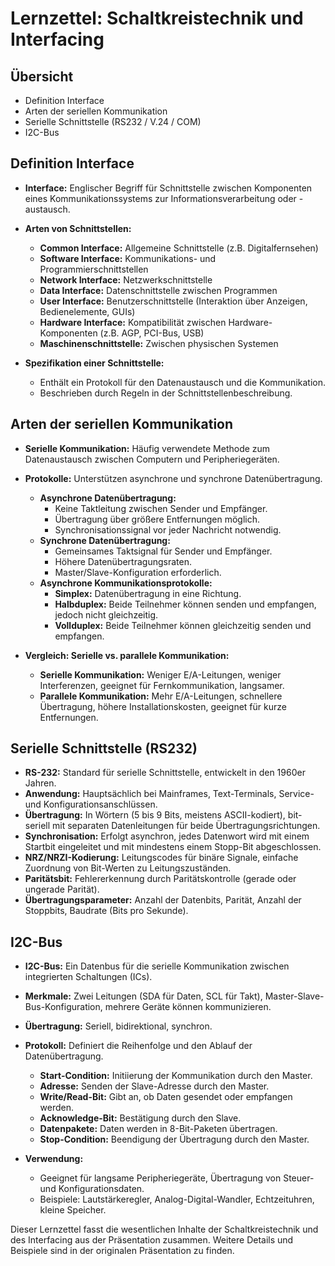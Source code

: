 
# Lernzettel: Schaltkreistechnik und Interfacing

## Übersicht
- Definition Interface
- Arten der seriellen Kommunikation
- Serielle Schnittstelle (RS232 / V.24 / COM)
- I2C-Bus

## Definition Interface
- **Interface:** Englischer Begriff für Schnittstelle zwischen Komponenten eines Kommunikationssystems zur Informationsverarbeitung oder -austausch.
- **Arten von Schnittstellen:**
  - **Common Interface:** Allgemeine Schnittstelle (z.B. Digitalfernsehen)
  - **Software Interface:** Kommunikations- und Programmierschnittstellen
  - **Network Interface:** Netzwerkschnittstelle
  - **Data Interface:** Datenschnittstelle zwischen Programmen
  - **User Interface:** Benutzerschnittstelle (Interaktion über Anzeigen, Bedienelemente, GUIs)
  - **Hardware Interface:** Kompatibilität zwischen Hardware-Komponenten (z.B. AGP, PCI-Bus, USB)
  - **Maschinenschnittstelle:** Zwischen physischen Systemen

- **Spezifikation einer Schnittstelle:** 
  - Enthält ein Protokoll für den Datenaustausch und die Kommunikation.
  - Beschrieben durch Regeln in der Schnittstellenbeschreibung.

## Arten der seriellen Kommunikation
- **Serielle Kommunikation:** Häufig verwendete Methode zum Datenaustausch zwischen Computern und Peripheriegeräten.
- **Protokolle:** Unterstützen asynchrone und synchrone Datenübertragung.
  - **Asynchrone Datenübertragung:** 
    - Keine Taktleitung zwischen Sender und Empfänger.
    - Übertragung über größere Entfernungen möglich.
    - Synchronisationssignal vor jeder Nachricht notwendig.
  - **Synchrone Datenübertragung:** 
    - Gemeinsames Taktsignal für Sender und Empfänger.
    - Höhere Datenübertragungsraten.
    - Master/Slave-Konfiguration erforderlich.
  - **Asynchrone Kommunikationsprotokolle:** 
    - **Simplex:** Datenübertragung in eine Richtung.
    - **Halbduplex:** Beide Teilnehmer können senden und empfangen, jedoch nicht gleichzeitig.
    - **Vollduplex:** Beide Teilnehmer können gleichzeitig senden und empfangen.

- **Vergleich: Serielle vs. parallele Kommunikation:**
  - **Serielle Kommunikation:** Weniger E/A-Leitungen, weniger Interferenzen, geeignet für Fernkommunikation, langsamer.
  - **Parallele Kommunikation:** Mehr E/A-Leitungen, schnellere Übertragung, höhere Installationskosten, geeignet für kurze Entfernungen.

## Serielle Schnittstelle (RS232)
- **RS-232:** Standard für serielle Schnittstelle, entwickelt in den 1960er Jahren.
- **Anwendung:** Hauptsächlich bei Mainframes, Text-Terminals, Service- und Konfigurationsanschlüssen.
- **Übertragung:** In Wörtern (5 bis 9 Bits, meistens ASCII-kodiert), bit-seriell mit separaten Datenleitungen für beide Übertragungsrichtungen.
- **Synchronisation:** Erfolgt asynchron, jedes Datenwort wird mit einem Startbit eingeleitet und mit mindestens einem Stopp-Bit abgeschlossen.
- **NRZ/NRZI-Kodierung:** Leitungscodes für binäre Signale, einfache Zuordnung von Bit-Werten zu Leitungszuständen.
- **Paritätsbit:** Fehlererkennung durch Paritätskontrolle (gerade oder ungerade Parität).
- **Übertragungsparameter:** Anzahl der Datenbits, Parität, Anzahl der Stoppbits, Baudrate (Bits pro Sekunde).

## I2C-Bus
- **I2C-Bus:** Ein Datenbus für die serielle Kommunikation zwischen integrierten Schaltungen (ICs).
- **Merkmale:** Zwei Leitungen (SDA für Daten, SCL für Takt), Master-Slave-Bus-Konfiguration, mehrere Geräte können kommunizieren.
- **Übertragung:** Seriell, bidirektional, synchron.
- **Protokoll:** Definiert die Reihenfolge und den Ablauf der Datenübertragung.
  - **Start-Condition:** Initiierung der Kommunikation durch den Master.
  - **Adresse:** Senden der Slave-Adresse durch den Master.
  - **Write/Read-Bit:** Gibt an, ob Daten gesendet oder empfangen werden.
  - **Acknowledge-Bit:** Bestätigung durch den Slave.
  - **Datenpakete:** Daten werden in 8-Bit-Paketen übertragen.
  - **Stop-Condition:** Beendigung der Übertragung durch den Master.

- **Verwendung:** 
  - Geeignet für langsame Peripheriegeräte, Übertragung von Steuer- und Konfigurationsdaten.
  - Beispiele: Lautstärkeregler, Analog-Digital-Wandler, Echtzeituhren, kleine Speicher.

Dieser Lernzettel fasst die wesentlichen Inhalte der Schaltkreistechnik und des Interfacing aus der Präsentation zusammen. Weitere Details und Beispiele sind in der originalen Präsentation zu finden.


